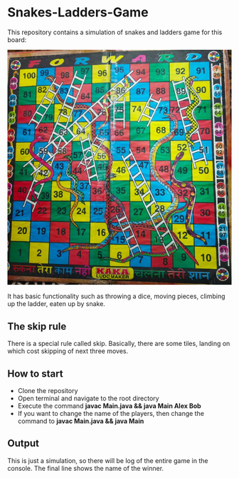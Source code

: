 # Snakes-Ladders-Game
This repository contains a simulation of snakes and ladders game for this board: 

![Snakes and Ladders picture](img.jpeg)

It has basic functionality such as throwing a dice, moving pieces, climbing up the ladder, eaten up by snake.

## The skip rule
There is a special rule called skip. Basically, there are some tiles, landing on which cost skipping of next three moves. 

## How to start
- Clone the repository
- Open terminal and navigate to the root directory
- Execute the command **javac Main.java && java Main Alex Bob**
- If you want to change the name of the players, then change the command to **javac Main.java && java Main <Name1> <Name2>**

## Output 
This is just a simulation, so there will be log of the entire game in the console.
The final line shows the name of the winner.
